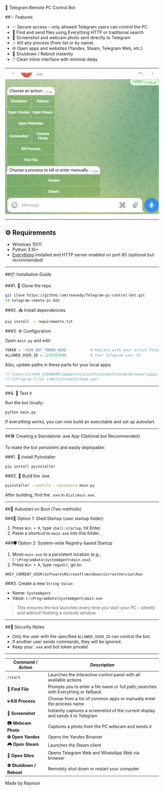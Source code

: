 
🤖 Telegram Remote PC Control Bot


##✨ Features

- ✅ Secure access – only allowed Telegram users can control the PC
- 📁 Find and send files using Everything HTTP or traditional search
- 📸 Screenshot and webcam photo sent directly to Telegram
- 💥 Kill any process (from list or by name)
- 🌐 Open apps and websites (Yandex, Steam, Telegram Web, etc.)
- 🔌 Shutdown / Reboot instantly
- 🖱️ Clean inline interface with minimal delay

---

![Bot Screenshot](screenshot.png)

---
## ⚙️ Requirements

- Windows 10/11
- Python 3.10+
- [Everything](https://www.voidtools.com/downloads/) installed and HTTP server enabled on port 80 *(optional but recommended)*

---
##📦 Installation Guide

###1. 🧬 Clone the repo

```bash
git clone https://github.com/reasedy/Telegram-pc-control-bot.git
cd telegram-remote-pc-bot
```

###2. 📥 Install dependencies

```bash
pip install -r requirements.txt
```

###3. ⚙️ Configuration

Open `main.py` and edit:

```python
TOKEN = 'YOUR_BOT_TOKEN_HERE'          # Replace with your actual Telegram bot token
ALLOWED_USER_ID = 1234567890           # Your Telegram user ID
```

Also, update paths in these parts for your local apps:

```python
"C:\\Users\\YOUR_USERNAME\\AppData\\Local\\Yandex\\YandexBrowser\\Application\\browser.exe"
"C:\\Program Files (x86)\\Steam\\Steam.exe"
```

---

##4. 🧪 Test it

Run the bot locally:

```bash
python main.py
```

If everything works, you can now build an executable and set up autostart.

---

##🛠️ Creating a Standalone .exe App (Optional but Recommended)

To make the bot persistent and easily deployable:

###1. 🧊 Install PyInstaller

```bash
pip install pyinstaller
```

###2. 🎯 Build the .exe

```bash
pyinstaller --onefile --noconsole main.py
```

After building, find the `.exe` in `dist/main.exe`.


---
##🚀 Autostart on Boot (Two methods)

###🔁 Option 1: Shell\:Startup (user startup folder)

1. Press `Win + R`, type `shell:startup`, hit Enter.
2. Paste a shortcut to `main.exe` into this folder.

###🛡 Option 2: System-wide Registry-based Startup

1. Move `main.exe` to a persistent location (e.g., `C:\ProgramData\SystemAgent\main.exe`).
2. Press `Win + R`, type `regedit`, go to:

```
HKEY_CURRENT_USER\Software\Microsoft\Windows\CurrentVersion\Run
```

###3. Create a new `String Value`:

* Name: `SystemAgent`
* Value: `C:\ProgramData\SystemAgent\main.exe`

> This ensures the bot launches every time you start your PC – silently and without flashing a console window.


---
##🔐 Security Notes

* Only the user with the specified `ALLOWED_USER_ID` can control the bot.
* If another user sends commands, they will be ignored.
* Keep your `.exe` and bot token private!
---


| Command / Action        | Description                                                                         |
| ----------------------- | ----------------------------------------------------------------------------------- |
| `/start`                | Launches the interactive control panel with all available actions                   |
| **🔎 Find File**        | Prompts you to enter a file name or full path; searches with Everything or fallback |
| **💀 Kill Process**     | Choose from a list of common apps or manually enter the process name                |
| **📸 Screenshot**       | Instantly captures a screenshot of the current display and sends it to Telegram     |
| **📷 Webcam Photo**     | Captures a photo from the PC webcam and sends it                                    |
| **🌐 Open Yandex**      | Opens the Yandex Browser                                                            |
| **🎮 Open Steam**       | Launches the Steam client                                                           |
| **📲 Open Sites**       | Opens Telegram Web and WhatsApp Web via browser                                     |
| **⛔ Shutdown / Reboot** | Remotely shut down or restart your computer                                        |


Made by Raymon
